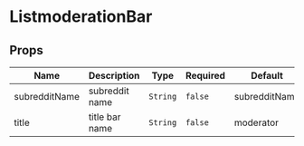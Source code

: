 # ListmoderationBar

## Props

<!-- @vuese:ListmoderationBar:props:start -->
|Name|Description|Type|Required|Default|
|---|---|---|---|---|
|subredditName|subreddit name|`String`|`false`|subredditName|
|title|title bar name|`String`|`false`|moderator|

<!-- @vuese:ListmoderationBar:props:end -->


